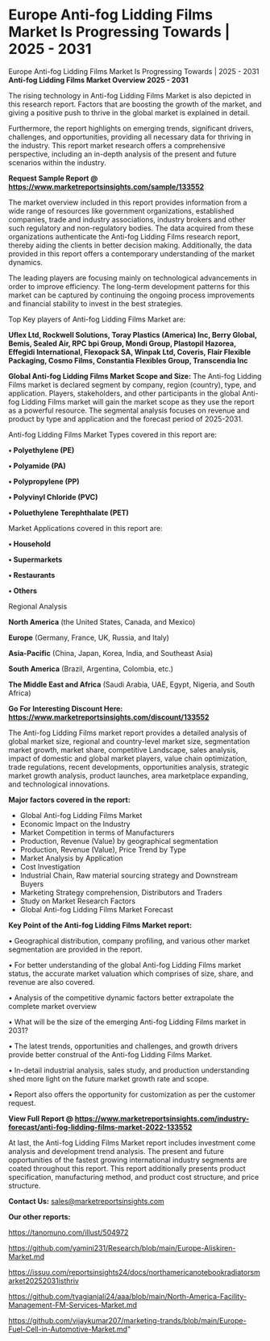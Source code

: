 # Europe Anti-fog Lidding Films Market Is Progressing Towards | 2025 - 2031
Europe Anti-fog Lidding Films Market Is Progressing Towards | 2025 - 2031
<Strong> Anti-fog Lidding Films Market Overview 2025 - 2031</strong>

The rising technology in Anti-fog Lidding Films Market is also depicted in this research report. Factors that are boosting the growth of the market, and giving a positive push to thrive in the global market is explained in detail.

Furthermore, the report highlights on emerging trends, significant drivers, challenges, and opportunities, providing all necessary data for thriving in the industry. This report market research offers a comprehensive perspective, including an in-depth analysis of the present and future scenarios within the industry.

<strong>Request Sample Report @ <a href=https://www.marketreportsinsights.com/sample/133552>https://www.marketreportsinsights.com/sample/133552</a></strong>

The market overview included in this report provides information from a wide range of resources like government organizations, established companies, trade and industry associations, industry brokers and other such regulatory and non-regulatory bodies. The data acquired from these organizations authenticate the Anti-fog Lidding Films research report, thereby aiding the clients in better decision making. Additionally, the data provided in this report offers a contemporary understanding of the market dynamics.

The leading players are focusing mainly on technological advancements in order to improve efficiency. The long-term development patterns for this market can be captured by continuing the ongoing process improvements and financial stability to invest in the best strategies.

Top Key players of Anti-fog Lidding Films Market are:

<strong>Uflex Ltd, Rockwell Solutions, Toray Plastics (America) Inc, Berry Global, Bemis, Sealed Air, RPC bpi Group, Mondi Group, Plastopil Hazorea, Effegidi International, Flexopack SA, Winpak Ltd, Coveris, Flair Flexible Packaging, Cosmo Films, Constantia Flexibles Group, Transcendia Inc</strong>

<strong><b>Global Anti-fog Lidding Films Market Scope and Size:</b></strong>
The Anti-fog Lidding Films market is declared segment by company, region (country), type, and application. Players, stakeholders, and other participants in the global Anti-fog Lidding Films market will gain the market scope as they use the report as a powerful resource. The segmental analysis focuses on revenue and product by type and application and the forecast period of 2025-2031.

Anti-fog Lidding Films Market Types covered in this report are:

<strong>• Polyethylene (PE)

• Polyamide (PA)

• Polypropylene (PP)

• Polyvinyl Chloride (PVC)

• Poluethylene Terephthalate (PET)</strong>

Market Applications covered in this report are:

<strong>• Household

• Supermarkets

• Restaurants

• Others</strong> 

Regional Analysis

<strong>North America</strong> (the United States, Canada, and Mexico)

<strong>Europe</strong> (Germany, France, UK, Russia, and Italy)

<strong>Asia-Pacific</strong> (China, Japan, Korea, India, and Southeast Asia)

<strong>South America</strong> (Brazil, Argentina, Colombia, etc.)

<strong>The Middle East and Africa</strong> (Saudi Arabia, UAE, Egypt, Nigeria, and South Africa)

<strong>Go For Interesting Discount Here: <a href=https://www.marketreportsinsights.com/discount/133552>https://www.marketreportsinsights.com/discount/133552</a></strong>

The Anti-fog Lidding Films market report provides a detailed analysis of global market size, regional and country-level market size, segmentation market growth, market share, competitive Landscape, sales analysis, impact of domestic and global market players, value chain optimization, trade regulations, recent developments, opportunities analysis, strategic market growth analysis, product launches, area marketplace expanding, and technological innovations.

<strong><b>Major factors covered in the report:</b></strong>
<ul>
  <li>Global Anti-fog Lidding Films Market </li>
  <li>Economic Impact on the Industry</li>
  <li>Market Competition in terms of Manufacturers</li>
  <li>Production, Revenue (Value) by geographical segmentation</li>
  <li>Production, Revenue (Value), Price Trend by Type</li>
  <li>Market Analysis by Application</li>
  <li>Cost Investigation</li>
  <li>Industrial Chain, Raw material sourcing strategy and Downstream Buyers</li>
  <li>Marketing Strategy comprehension, Distributors and Traders</li>
  <li>Study on Market Research Factors</li>
  <li>Global Anti-fog Lidding Films Market Forecast</li>
</ul>

<strong><b>Key Point of the Anti-fog Lidding Films Market report:</b></strong>

• Geographical distribution, company profiling, and various other market segmentation are provided in the report.

• For better understanding of the global Anti-fog Lidding Films market status, the accurate market valuation which comprises of size, share, and revenue are also covered.

• Analysis of the competitive dynamic factors better extrapolate the complete market overview

• What will be the size of the emerging Anti-fog Lidding Films market in 2031?

• The latest trends, opportunities and challenges, and growth drivers provide better construal of the Anti-fog Lidding Films Market.

• In-detail industrial analysis, sales study, and production understanding shed more light on the future market growth rate and scope.

• Report also offers the opportunity for customization as per the customer request.

<strong><b>View Full Report @ <a href=https://www.marketreportsinsights.com/industry-forecast/anti-fog-lidding-films-market-2022-133552>https://www.marketreportsinsights.com/industry-forecast/anti-fog-lidding-films-market-2022-133552</a></b></strong>


At last, the Anti-fog Lidding Films Market report includes investment come analysis and development trend analysis. The present and future opportunities of the fastest growing international industry segments are coated throughout this report. This report additionally presents product specification, manufacturing method, and product cost structure, and price structure.

<strong>Contact Us:</strong>
sales@marketreportsinsights.com

<strong>Our other reports:</strong>

<a href=https://tanomuno.com/illust/504972>https://tanomuno.com/illust/504972</a>

<a href=https://github.com/yamini231/Research/blob/main/Europe-Aliskiren-Market.md>https://github.com/yamini231/Research/blob/main/Europe-Aliskiren-Market.md</a>

<a href=https://issuu.com/reportsinsights24/docs/northamericanotebookradiatorsmarket20252031isthriv>https://issuu.com/reportsinsights24/docs/northamericanotebookradiatorsmarket20252031isthriv</a>

<a href=https://github.com/tyagianjali24/aaa/blob/main/North-America-Facility-Management-FM-Services-Market.md>https://github.com/tyagianjali24/aaa/blob/main/North-America-Facility-Management-FM-Services-Market.md</a>

<a href=https://github.com/vijaykumar207/marketing-trands/blob/main/Europe-Fuel-Cell-in-Automotive-Market.md>https://github.com/vijaykumar207/marketing-trands/blob/main/Europe-Fuel-Cell-in-Automotive-Market.md</a>"
